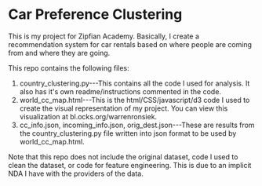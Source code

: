Car Preference Clustering
=========================

This is my project for Zipfian Academy. Basically, I create a recommendation
system for car rentals based on where people are coming from and where they
are going.

This repo contains the following files:

1. country_clustering.py---This contains all the code I used for analysis. It also has it's own readme/instructions commented in the code.
2. world_cc_map.html---This is the html/CSS/javascript/d3 code I used to create the visual representation of my project. You can view this visualization at bl.ocks.org/warrenronsiek.
3. cc_info.json, incoming_info.json, orig_dest.json---These are results from the country_clustering.py file written into json format to be used by world_cc_map.html.

Note that this repo does not include the original dataset, code I used to
clean the dataset, or code for feature engineering. This is due to an implicit
NDA I have with the providers of the data.
